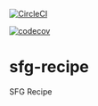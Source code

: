 [![CircleCI](https://circleci.com/gh/fitillo/sfg-recipes.svg?style=svg)](https://circleci.com/gh/fitillo/sfg-recipes)

[![codecov](https://codecov.io/gh/fitillo/sfg-recipes/branch/master/graph/badge.svg)](https://codecov.io/gh/fitillo/sfg-recipes)

# sfg-recipe
SFG Recipe